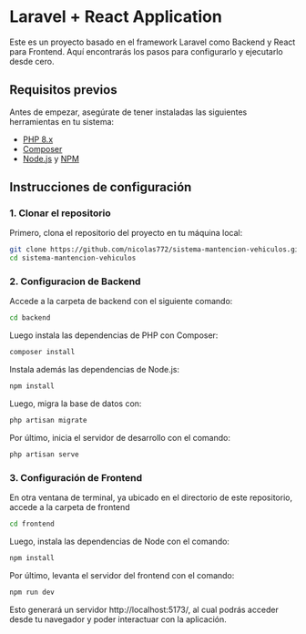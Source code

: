 # Laravel + React Application

Este es un proyecto basado en el framework Laravel como Backend y React para Frontend. Aquí encontrarás los pasos para configurarlo y ejecutarlo desde cero.

## Requisitos previos

Antes de empezar, asegúrate de tener instaladas las siguientes herramientas en tu sistema:

- [PHP 8.x](https://www.php.net/downloads.php)
- [Composer](https://getcomposer.org/download/)
- [Node.js](https://nodejs.org/) y [NPM](https://www.npmjs.com/)

## Instrucciones de configuración

### 1. Clonar el repositorio

Primero, clona el repositorio del proyecto en tu máquina local:

```bash
git clone https://github.com/nicolas772/sistema-mantencion-vehiculos.git
cd sistema-mantencion-vehiculos
```

### 2. Configuracion de Backend

Accede a la carpeta de backend con el siguiente comando:

```bash
cd backend
```

Luego instala las dependencias de PHP con Composer:

```bash
composer install
```

Instala además las dependencias de Node.js:

```bash
npm install
```

Luego, migra la base de datos con:

```bash
php artisan migrate
```

Por último, inicia el servidor de desarrollo con el comando:

```bash
php artisan serve
```

### 3. Configuración de Frontend

En otra ventana de terminal, ya ubicado en el directorio de este repositorio, accede a la carpeta de frontend

```bash
cd frontend
```
Luego, instala las dependencias de Node con el comando:

```bash
npm install
```

Por último, levanta el servidor del frontend con el comando:

```bash
npm run dev
```

Esto generará un servidor http://localhost:5173/, al cual podrás acceder desde tu navegador y poder interactuar con la aplicación.
